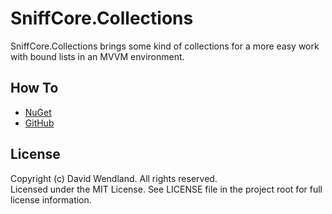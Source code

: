 SniffCore.Collections
===

SniffCore.Collections brings some kind of collections for a more easy work with bound lists in an MVVM environment.

## How To
* [NuGet](https://www.nuget.org/packages/SniffCore.Collections)
* [GitHub](https://github.com/devicenator/SniffCore.Collections)

## License
Copyright (c) David Wendland. All rights reserved.  
Licensed under the MIT License. See LICENSE file in the project root for full license information.
